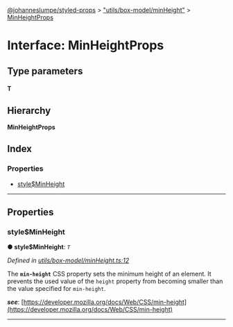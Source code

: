 [@johanneslumpe/styled-props](../README.md) > ["utils/box-model/minHeight"](../modules/_utils_box_model_minheight_.md) > [MinHeightProps](../interfaces/_utils_box_model_minheight_.minheightprops.md)

# Interface: MinHeightProps

## Type parameters
#### T 
## Hierarchy

**MinHeightProps**

## Index

### Properties

* [style$MinHeight](_utils_box_model_minheight_.minheightprops.md#style_minheight)

---

## Properties

<a id="style_minheight"></a>

###  style$MinHeight

**● style$MinHeight**: *`T`*

*Defined in [utils/box-model/minHeight.ts:12](https://github.com/johanneslumpe/styled-props/blob/8e709f1/src/utils/box-model/minHeight.ts#L12)*

The **`min-height`** CSS property sets the minimum height of an element. It prevents the used value of the `height` property from becoming smaller than the value specified for `min-height`.

*__see__*: [https://developer.mozilla.org/docs/Web/CSS/min-height](https://developer.mozilla.org/docs/Web/CSS/min-height)

___

